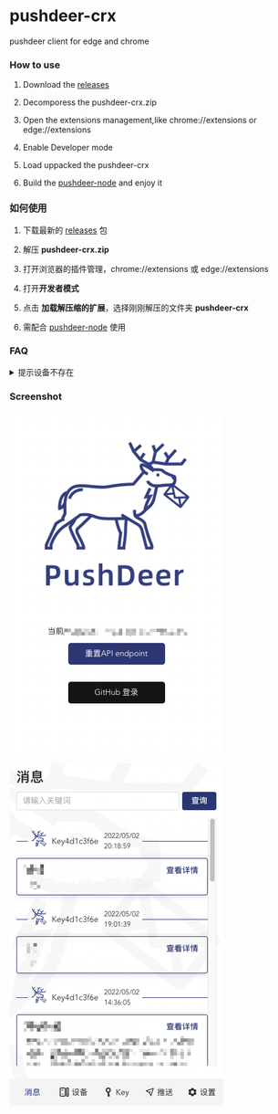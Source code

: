 # pushdeer-crx
pushdeer client for edge and chrome

### How to use

1. Download the [releases](https://github.com/xkrfer/pushdeer-crx/releases)

2. Decomporess the pushdeer-crx.zip

3. Open the extensions management,like chrome://extensions or edge://extensions

4. Enable Developer mode

5. Load uppacked the pushdeer-crx

6. Build the [pushdeer-node](https://github.com/xkrfer/pushdeer-node)  and enjoy it

### 如何使用

1. 下载最新的 [releases](https://github.com/xkrfer/pushdeer-crx/releases) 包

2. 解压 **pushdeer-crx.zip**

3. 打开浏览器的插件管理，chrome://extensions 或 edge://extensions

4. 打开**开发者模式**

5. 点击 **加载解压缩的扩展**，选择刚刚解压的文件夹 **pushdeer-crx**

6. 需配合 [pushdeer-node](https://github.com/xkrfer/pushdeer-node) 使用

### FAQ
<details>
<summary>提示设备不存在</summary><br>
1. 检查是否已注册设备<br>
2. 完全退出再打开浏览器，再点击插件<br>
3. 如果2还不行，重新加载插件<br>
4. 由于本插件使用 @fingerprintjs/fingerprintjs 生成设备码，所以可能会出现上述情况，欢迎大家提供更好的方案
<br>
</details>

### Screenshot

![登录页](login.png)

![消息页](message.png)
